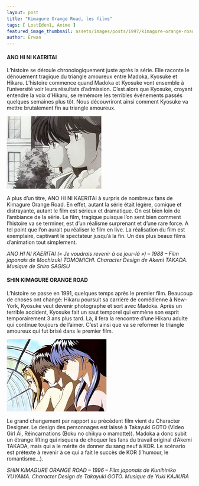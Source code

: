 ```yaml
---
layout: post
title: "Kimagure Orange Road, les films"
tags: [ LostEden1, Anime ]
featured_image_thumbnail: assets/images/posts/1997/kimagure-orange-road-film-1.jpg
author: Erwan
---
```


#### ANO HI NI KAERITAI 

L’histoire se déroule chronologiquement juste après la série. Elle raconte le dénouement tragique du triangle amoureux entre Madoka, Kyosuke et Hikaru. L’histoire commence quand Madoka et Kyosuke vont ensemble à l’université voir leurs résultats d’admission. C’est alors que Kyosuke, croyant entendre la voix d’Hikaru, se remémore les terribles événements passés quelques semaines plus tôt. Nous découvriront ainsi comment Kyosuke va mettre brutalement fin au triangle amoureux.

![Kimagure Orange Road, le premier film](assets/images/posts/1997/kimagure-orange-road-film-1.jpg#left) 

A plus d’un titre, ANO HI NI KAERITAI à surpris de nombreux fans de Kimagure Orange Road. En effet, autant la série était légère, comique et distrayante, autant le film est sérieux et dramatique. On est bien loin de l’ambiance de la série. Le film, tragique puisque l’on sent bien comment l’histoire va se terminer, est d’un réalisme surprenant et d’une rare force. A tel point que l’on aurait pu réaliser le film en live. La réalisation du film est exemplaire, captivant le spectateur jusqu’à la fin. Un des plus beaux films d’animation tout simplement.

*ANO HI NI KAERITAI (« Je voudrais revenir à ce jour-là ») – 1988 – Film japonais de Mochizuki TOMOMICHI. Character Design de Akemi TAKADA. Musique de Shiro SAGISU*

#### SHIN KIMAGURE ORANGE ROAD

L’histoire se passe en 1991, quelques temps après le premier film. Beaucoup de choses ont changé: Hikaru poursuit sa carrière de comédienne à New-York, Kyosuke veut devenir photographe et sort avec Madoka. Après un terrible accident, Kyosuke fait un saut temporel qui emmène son esprit temporairement 3 ans plus tard. Là, il fera la rencontre d’une Hikaru adulte qui continue toujours de l’aimer. C’est ainsi que va se reformer le triangle amoureux qui fut brisé dans le premier film.

![Kimagure Orange Road, le second film](assets/images/posts/1997/kimagure-orange-road-film-2.jpg#right) 

Le grand changement par rapport au précédent film vient du Character Designer. Le design des personnages est laissé à Takayuki GOTO (Video Girl Ai, Réincarnations (Boku no chikyu o mamotte)). Madoka a donc subit un étrange lifting qui risquera de choquer les fans du travail original d’Akemi TAKADA, mais qui a le mérite de donner du sang neuf à KOR. Le scénario est prétexte à revenir à ce qui a fait le succès de KOR (l’humour, le romantisme…).

*SHIN KIMAGURE ORANGE ROAD – 1996 – Film japonais de Kunihiniko YUYAMA.  Character Design de  Takayuki GOTO. Musique de Yuki KAJIURA*